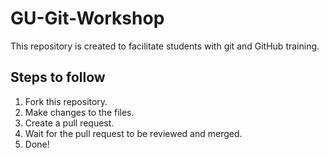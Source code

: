 # GU-Git-Workshop

This repository is created to facilitate students with git and GitHub training.

## Steps to follow

1. Fork this repository.
2. Make changes to the files.
3. Create a pull request.
4. Wait for the pull request to be reviewed and merged.
5. Done!
